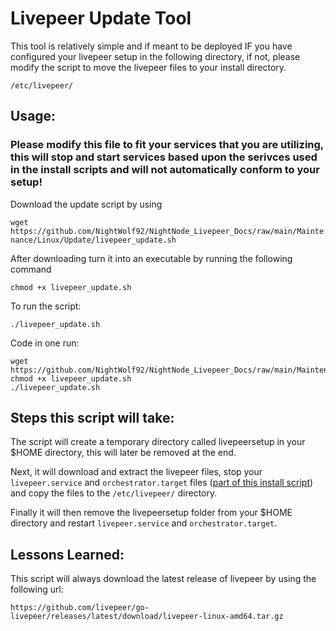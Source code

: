 # Livepeer Update Tool

This tool is relatively simple and if meant to be deployed IF you have configured your livepeer setup in the following directory, if not, please modify the script to move the livepeer files to your install directory.

```/etc/livepeer/```



## Usage:

### Please modify this file to fit your services that you are utilizing, this will stop and start services based upon the serivces used in the install scripts and will not automatically conform to your setup!                                                                                                          



Download the update script by using 

``` wget https://github.com/NightWolf92/NightNode_Livepeer_Docs/raw/main/Maintenance/Linux/Update/livepeer_update.sh ```

After downloading turn it into an executable by running the following command

``` chmod +x livepeer_update.sh ```

To run the script:

``` ./livepeer_update.sh ```

Code in one run:
```
wget https://github.com/NightWolf92/NightNode_Livepeer_Docs/raw/main/Maintenance/Linux/Update/livepeer_update.sh
chmod +x livepeer_update.sh
./livepeer_update.sh
```

## Steps this script will take:

The script will create a temporary directory called livepeersetup in your $HOME directory, this will later be removed at the end. 

Next, it will download and extract the livepeer files, stop your ```livepeer.service``` and ```orchestrator.target``` files ([part of this install script](https://github.com/NightWolf92/NightNode_Livepeer_Docs/tree/main/Install/Linux)) and copy the files to the ```/etc/livepeer/``` directory. 

Finally it will then remove the livepeersetup folder from your $HOME directory and restart ```livepeer.service``` and ```orchestrator.target```.

## Lessons Learned:

This script will always download the latest release of livepeer by using the following url:

```https://github.com/livepeer/go-livepeer/releases/latest/download/livepeer-linux-amd64.tar.gz```
